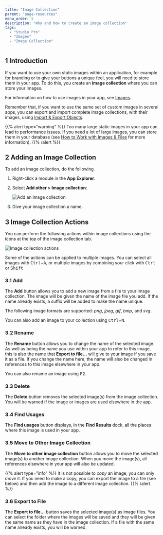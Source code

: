 ```yaml
---
title: "Image Collection"
parent: "page-resources"
menu_order: 5
description: "Why and how to create an image collection"
tags:
  - "Studio Pro"
  - "Images"
  - "Image Collection"
---
```


## 1 Introduction

If you want to use your own static images within an application, for example for branding or to give your buttons a unique feel, you will need to store them in your app. To do this, you create an **image collection** where you can store your images.

For information on how to use images in your app, see [Images](images).

Remember that, if you want to use the same set of custom images in several apps, you can export and import complete image collections, with their images, using [Import & Export Objects](/howto/integration/importing-and-exporting-objects).

{{% alert type="warning" %}}
Too many large static images in your app can lead to performance issues. If you need a lot of large images, you can store them in your database (see [How to Work with Images & Files](/howto/data-models/working-with-images-and-files) for more information).
{{% /alert %}}

## 2 Adding an Image Collection

To add an image collection, do the following.

1. Right-click a module in the **App Explorer**.
2. Select **Add other > Image collection**:

    ![Add an image collection](attachments/image-collection/add-collection.png)

3. Give your image collection a name.

## 3 Image Collection Actions

You can perform the following actions within image collections using the icons at the top of the image collection tab.

![Image collection actions](attachments/image-collection/actions.png)

Some of the actions can be applied to multiple images. You can select all images with <kbd>Ctrl</kbd>+<kbd>A</kbd>, or multiple images by combining your click with <kbd>Ctrl</kbd> or <kbd>Shift</kbd>

### 3.1 Add

The **Add** button allows you to add a new image from a file to your image collection. The image will be given the name of the image file you add. If the name already exists, a suffix will be added to make the name unique.

The following image formats are supported: *png*, *jpeg*, *gif*, *bmp*, and *svg*.

You can also add an image to your collection using <kbd>Ctrl</kbd>+<kbd>N</kbd>.

### 3.2 Rename

The **Rename** button allows you to change the name of the selected image. As well as being the name you use within your app to refer to this image, this is also the name that **Export to file…** will give to your image if you save it as a file. If you change the name here, the name will also be changed in references to this image elsewhere in your app.

You can also rename an image using <kbd>F2</kbd>.

### 3.3 Delete

The **Delete** button removes the selected image(s) from the image collection. You will be warned if the image or images are used elsewhere in the app.

### 3.4 Find Usages

The **Find usages** button displays, in the **Find Results** dock, all the places where this image is used in your app.

### 3.5 Move to Other Image Collection

The **Move to other image collection** button allows you to move the selected image(s) to another image collection. When you move the image(s), all references elsewhere in your app will also be updated.

{{% alert type="info" %}}
It is not possible to *copy* an image, you can only *move* it. If you need to make a copy, you can export the image to a file (see below) and then add the image to a different image collection.
{{% /alert %}}

### 3.6 Export to File

The **Export to file…** button saves the selected image(s) as image files. You can select the folder where the images will be saved and they will be given the same name as they have in the image collection. If a file with the same name already exists, you will be warned.

